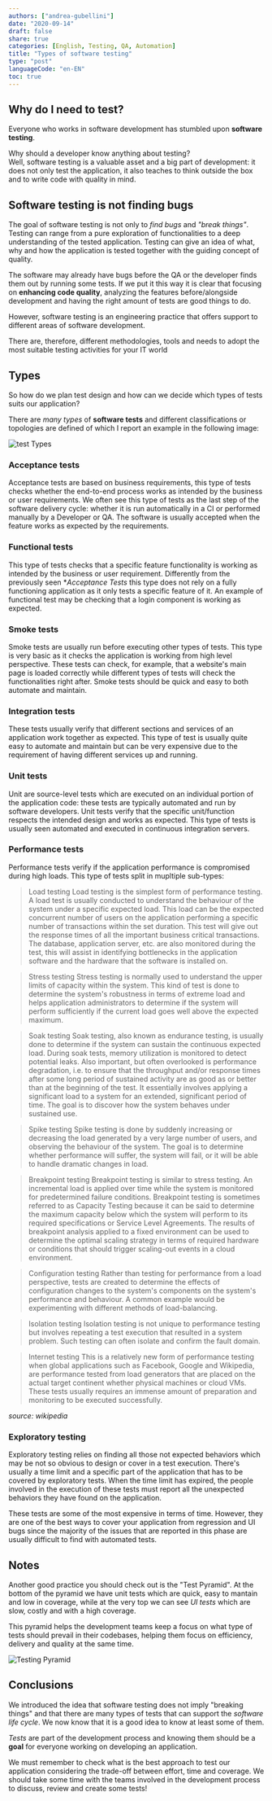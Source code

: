 ```yaml
---
authors: ["andrea-gubellini"]
date: "2020-09-14"
draft: false
share: true
categories: [English, Testing, QA, Automation]
title: "Types of software testing"
type: "post"
languageCode: "en-EN"
toc: true
---
```


## Why do I need to test?

Everyone who works in software development has stumbled upon **software testing**.

Why should a developer know anything about testing?  
Well, software testing is a valuable asset and a big part of development: it does not only test the application, it also teaches to think outside the box and to write code with quality in mind.

## Software testing is not finding bugs 

The goal of software testing is not only to *find bugs* and *"break things"*. Testing can range from a pure exploration of functionalities to a deep understanding of the tested application. Testing can give an idea of what, why and how the application is tested together with the guiding concept of quality.

The software may already have bugs before the QA or the developer finds them out by running some tests. If we put it this way it is clear that focusing on **enhancing code quality**, analyzing the features before/alongside development and having the right amount of tests are good things to do.

However, software testing is an engineering practice that offers support to different areas of software development. 

There are, therefore, different methodologies, tools and needs to adopt the most suitable testing activities for your IT world


## Types

So how do we plan test design and how can we decide which types of tests suits our application?  

There are *many types* of **software tests** and different classifications or topologies are defined of which 
I report an example in the following image:

![test Types](https://ehikioya.azureedge.net/wp-content/uploads/hm_bbpui/86828/fh2aspgg9au0icjnuf8d9lvhwccrv977.png)  


### Acceptance tests

Acceptance tests are based on business requirements, this type of tests checks whether the end-to-end process works as intended by the business or user requirements.
We often see this type of tests as the last step of the software delivery cycle: whether it is run automatically in a CI or performed manually by a Developer or QA.
The software is usually accepted when the feature works as expected by the requirements.

### Functional tests

This type of tests checks that a specific feature functionality is working as intended by the business or user requirement. Differently from the previously seen **Acceptance Tests* this type does not rely on a fully functioning application as it only tests a specific feature of it.
An example of functional test may be checking that a login component is working as expected.

### Smoke tests

Smoke tests are usually run before executing other types of tests. This type is very basic as it checks the application is working from high level perspective.
These tests can check, for example, that a website's main page is loaded correctly while different types of tests will check the functionalities right after.
Smoke tests should be quick and easy to both automate and maintain.

### Integration tests

These tests usually verify that different sections and services of an application work together as expected. This type of test is usually quite easy to automate and maintain but can be very expensive due to the requirement of having different services up and running.

### Unit tests

Unit are source-level tests which are executed on an individual portion of the application code: these tests are typically automated and run by software developers.
Unit tests verify that the specific unit/function respects the intended design and works as expected.
This type of tests is usually seen automated and executed in continuous integration servers.

### Performance tests

Performance tests verify if the application performance is compromised during high loads. This type of tests split in mupltiple sub-types:


>Load testing
>Load testing is the simplest form of performance testing. A load test is usually conducted to understand the behaviour of the system under a specific expected load. This load can be the expected concurrent number of users on the application performing a specific number of transactions within the set duration. This test will give out the response times of all the important business critical transactions. The database, application server, etc. are also monitored during the test, this will assist in identifying bottlenecks in the application software and the hardware that the software is installed on.

>Stress testing
>Stress testing is normally used to understand the upper limits of capacity within the system. This kind of test is done to determine the system's robustness in terms of extreme load and helps application administrators to determine if the system will perform sufficiently if the current load goes well above the expected maximum.

>Soak testing
>Soak testing, also known as endurance testing, is usually done to determine if the system can sustain the continuous expected load. During soak tests, memory utilization is monitored to detect potential leaks. Also important, but often overlooked is performance degradation, i.e. to ensure that the throughput and/or response times after some long period of sustained activity are as good as or better than at the beginning of the test. It essentially involves applying a significant load to a system for an extended, significant period of time. The goal is to discover how the system behaves under sustained use.

>Spike testing
>Spike testing is done by suddenly increasing or decreasing the load generated by a very large number of users, and observing the behaviour of the system. The goal is to determine whether performance will suffer, the system will fail, or it will be able to handle dramatic changes in load.

>Breakpoint testing
>Breakpoint testing is similar to stress testing. An incremental load is applied over time while the system is monitored for predetermined failure conditions. Breakpoint testing is sometimes referred to as Capacity Testing because it can be said to determine the maximum capacity below which the system will perform to its required specifications or Service Level Agreements. The results of breakpoint analysis applied to a fixed environment can be used to determine the optimal scaling strategy in terms of required hardware or conditions that should trigger scaling-out events in a cloud environment.

>Configuration testing
>Rather than testing for performance from a load perspective, tests are created to determine the effects of configuration changes to the system's components on the system's performance and behaviour. A common example would be experimenting with different methods of load-balancing.

>Isolation testing
>Isolation testing is not unique to performance testing but involves repeating a test execution that resulted in a system problem. Such testing can often isolate and confirm the fault domain.

>Internet testing
>This is a relatively new form of performance testing when global applications such as Facebook, Google and Wikipedia, are performance tested from load generators that are placed on the actual target continent whether physical machines or cloud VMs. These tests usually requires an immense amount of preparation and monitoring to be executed successfully.

*source: wikipedia*

### Exploratory testing

Exploratory testing relies on finding all those not expected behaviors which may be not so obvious to design or cover in a test execution. 
There's usually a time limit and a specific part of the application that has to be covered by exploratory tests. When the time limit has expired, the people involved in the execution of these tests must report all the unexpected behaviors they have found on the application.

These tests are some of the most expensive in terms of time. However, they are one of the best ways to cover your application from regression and UI bugs since the majority of the issues that are reported in this phase are usually difficult to find with automated tests.


## Notes

Another good practice you should check out is the "Test Pyramid". At the bottom of the pyramid we have unit tests which are quick, easy to mantain and low in coverage, while at the very top we can see *UI tests* which are slow, costly and with a high coverage.

This pyramid helps the development teams keep a focus on what type of tests should prevail in their codebases, helping them focus on efficiency, delivery and quality at the same time.

![Testing Pyramid](/images/different-types-of-software-testing/pyramid.png)


## Conclusions

We introduced the idea that software testing does not imply "breaking things" and that there are many types of tests that can support the *software life cycle*. We now know that it is a good idea to know at least some of them.

*Tests* are part of the development process and knowing them should be a **goal** for everyone working
on developing an application.

We must remember to check what is the best approach to test our application considering the trade-off between effort, time and coverage. We should take some time with the teams involved in the development process to discuss, review and create some tests!